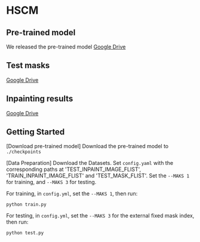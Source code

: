 # HSCM

**Pre-trained model**
----------------------
We released the pre-trained model 
[Google Drive]()

**Test masks**
----------------------
[Google Drive]()

**Inpainting results**
----------------------
[Google Drive]()

**Getting Started**
----------------------
[Download pre-trained model]
Download the pre-trained model to `./checkpoints`

[Data Preparation]
Download the Datasets.
Set `config.yaml` with the corresponding paths at 'TEST_INPAINT_IMAGE_FLIST', 'TRAIN_INPAINT_IMAGE_FLIST' and 'TEST_MASK_FLIST'. Set the `--MAKS 1` for training,  and  `--MAKS 3` for testing.

For training, in `config.yml`, set the `--MAKS 1`, then run:
```
python train.py
```
For testing, in `config.yml`, set the `--MAKS 3` for the external fixed mask index, then run:
```
python test.py
```



